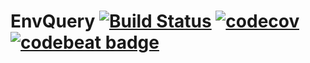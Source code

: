 EnvQuery [![Build Status](https://travis-ci.org/antham/envh.svg?branch=master)](https://travis-ci.org/antham/envquery) [![codecov](https://codecov.io/gh/antham/envquery/branch/master/graph/badge.svg)](https://codecov.io/gh/antham/envquery) [![codebeat badge](https://codebeat.co/badges/cc515300-053e-4b62-8184-645be6e6aa2f)](https://codebeat.co/projects/github-com-antham-gommit)
======
